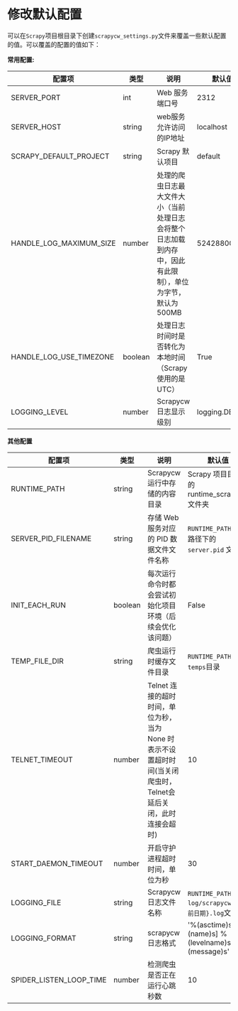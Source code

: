 
# 修改默认配置

可以在`Scrapy`项目根目录下创建`scrapycw_settings.py`文件来覆盖一些默认配置的值。可以覆盖的配置的值如下：

**常用配置:**

| 配置项 | 类型 | 说明 | 默认值 |
| --- | --- | --- | --- |
| SERVER_PORT | int | Web 服务端口号 | 2312 |
| SERVER_HOST | string | web服务允许访问的IP地址 | localhost |
| SCRAPY_DEFAULT_PROJECT | string | Scrapy 默认项目 | default |
| HANDLE_LOG_MAXIMUM_SIZE | number | 处理的爬虫日志最大文件大小（当前处理日志会将整个日志加载到内存中，因此有此限制），单位为字节，默认为 500MB | 524288000 |
| HANDLE_LOG_USE_TIMEZONE | boolean | 处理日志时间时是否转化为本地时间（Scrapy使用的是 UTC） | True |
| LOGGING_LEVEL | number | Scrapycw 日志显示级别 | logging.DEBUG |

**其他配置**

| 配置项 | 类型 | 说明 | 默认值 |
| --- | --- | --- | --- |
| RUNTIME_PATH | string | Scrapycw 运行中存储的内容目录 | Scrapy 项目目录下的 runtime_scrapycw 文件夹 |
| SERVER_PID_FILENAME | string | 存储 Web 服务对应的 PID 数据文件文件名称 | `RUNTIME_PATH`配置路径下的`server.pid` 文件 |
| INIT_EACH_RUN | boolean | 每次运行命令时都会尝试初始化项目环境（后续会优化该问题） | False |
| TEMP_FILE_DIR | string | 爬虫运行时缓存文件目录 | `RUNTIME_PATH` 下的`temps`目录 |
| TELNET_TIMEOUT | number | Telnet 连接的超时时间，单位为秒，当为 None 时表示不设置超时时间(当关闭爬虫时，Telnet会延后关闭，此时连接会超时) | 10 |
| START_DAEMON_TIMEOUT | number |开启守护进程超时时间，单位为秒 | 30 |
| LOGGING_FILE | string | Scrapycw 日志文件名称 | `RUNTIME_PATH` 下的`log/scrapycw_%{当前日期}.log`文件 |
| LOGGING_FORMAT | string | scrapycw 日志格式 | '%(asctime)s [%(name)s] %(levelname)s: %(message)s' |
| SPIDER_LISTEN_LOOP_TIME | number | 检测爬虫是否正在运行心跳秒数 | 10 |